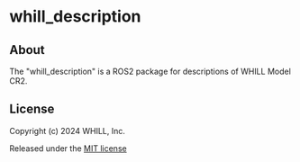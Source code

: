 # whill_description

## About

The "whill_description" is a ROS2 package for descriptions of WHILL Model CR2. <br>


## License

Copyright (c) 2024 WHILL, Inc.

Released under the [MIT license](https://opensource.org/licenses/mit-license.php)
